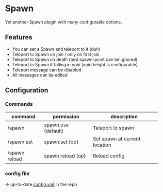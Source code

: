 # Spawn

Yet another Spawn plugin with many configurable options.

## Features

- You can set a Spawn and teleport to it (duh)
- Teleport to Spawn on join / only on first join
- Teleport to Spawn on death (bed spawn-point can be ignored)
- Teleport to Spawn if falling in void (void height is configurable)
- Teleport message can be disabled
- All messages can be edited

## Configuration

### Commands

| command       | permission          | description                   |
|---------------|---------------------|-------------------------------|
| /spawn        | spawn.use (default) | Teleport to spawn             |
| /spawn set    | spawn.set (op)      | Set spawn at current location |
| /spawn reload | spawn.reload (op)   | Reload config                 |

### config file

-> up-to-date [config.yml](https://github.com/rockquiet/Spawn/blob/master/src/main/resources/config.yml) in the repo
